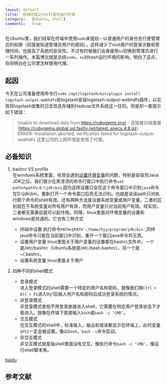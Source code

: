 ```yaml
---
layout:	default
title:	刨根问底之shell里的运行环境
category:	[Ubuntu, Shell]
comments:	true
---
```

在Ubuntu里，我们经常在终端中使用`sudo`来提权--以普通用户的身份去行使管理员的权限（前提是知道管理员用户的密码），这样减少了root用户的登录次数和管理时间，也提高了系统的安全性。不过有时候我们会直接用`su`切换到管理员进行一系列操作。本篇博文就是总结`sudo`，`su`对bash运行环境的影响。明白了这点，你将明白在公司里怎样使用代理。



## 起因
今天在公司准备使用命令行`sudo /opt/logstash/bin/plugin install logstash-output-webhdfs`给logstash安装logstash-output-webhdfs插件，以实现将logstash收集的日志信息存储到Hadoop文件系统这一目的。但是却一直提示如下错误：
> Unable to download data from https://rubygems.org/ - 连接被对端重置 (https://rubygems.global.ssl.fastly.net/latest_specs.4.8.gz)  
> ERROR: Installation aborted, verification failed for logstash-output-webhdfs
这里公司的上网环境是使用了代理。


## 必备知识
1. bashrc VS profile  
在windows系统里面，经常会遇到[设置环境变量](https://www.java.com/zh_CN/download/help/path.xml)的问题，特别是安装完Java JDK之后。我们很少在黑漆漆的命令行窗口中执行命令`set path=%path%;D:\jdk\bin`,因为这样设置只会在这个命令窗口中识别`java`命令在D:\jdk\bin，重新打开一个命令窗口后将无法识别。也就是说该path只对执行那个命令的shell有效。还有两种方法是设置系统变量或用户变量。二者的区别就在于系统变量对所有用户有效，而用户变量只对当前用户有效。经实验，二者都无需重启就可以起作用。同理，linux里面对环境变量的设置和windows是共通的。它也有三种方式
    * 终端中设置
    执行命令`PATH=$PATH':/home/hjy/program/jdk/bin'`,同样java命令只能在当前窗口中识别，重开一个窗口java命令将无效。
    * 设置用户变量
    linux里面关于用户变量的设置都在bashrc文件中，一个是/etc/bashrc（Ubuntu系统是/etc/bash.bashrc），另一个是~/.bashrc。
    * 设置系统变量
    linux里面关于用户

1. 四种不同的shell模式
    * 登录模式  
    进入登录模式的shell需要一个特定的用户名和密码，就像我们按`Ctrl + Alt + F1`进入tty1后输入用户名和密码后成功登录系统的情况。
    * 非登录模式  
    非登录模式是指不用登录直接进入shell，它需要在特定用户登录状态下才能进入。就像在终端下直接输入`bash`或`bash -c ‘CMD’`。
    * 交互模式  
    在交互模式的shell中，标准输入，输出和错误都显示在终端上，此时变量`$PS1`一定会被设置。像以`bash`，`bash -i`命令启动。
    * 非交互模式  
    非交互模式就是指shell里面没有交互，像执行命令`bash -c ‘CMD’`，像运行shell脚本等。

[baidu][1]

## 参考文献
[1]:http://www.baidu.com


